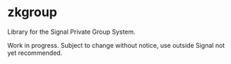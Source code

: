 # zkgroup

Library for the Signal Private Group System.

Work in progress.  Subject to change without notice, use outside Signal not yet recommended.

